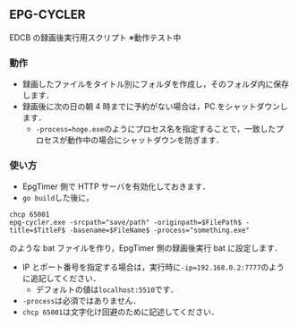 ## EPG-CYCLER

EDCB の録画後実行用スクリプト
※動作テスト中

### 動作

-   録画したファイルをタイトル別にフォルダを作成し，そのフォルダ内に保存します．
-   録画後に次の日の朝 4 時までに予約がない場合は，PC をシャットダウンします．
    -   `-process=hoge.exe`のようにプロセス名を指定することで，一致したプロセスが動作中の場合にシャットダウンを防ぎます．

### 使い方

-   EpgTimer 側で HTTP サーバを有効化しておきます．
-   `go build`した後に，

```
chcp 65001
epg-cycler.exe -srcpath="save/path" -originpath=$FilePath$ -title=$TitleF$ -basename=$FileName$ -process="something.exe"
```

のような bat ファイルを作り，EpgTimer 側の録画後実行 bat に設定します．

-   IP とポート番号を指定する場合は，実行時に`-ip=192.168.0.2:7777`のように追記してください．
    -   デフォルトの値は`localhost:5510`です．
-   `-process`は必須ではありません．
-   `chcp 65001`は文字化け回避のために記述してください．
